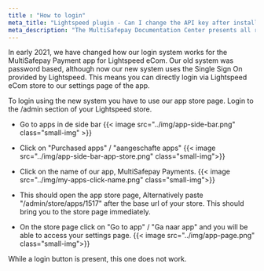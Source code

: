 ```yaml
---
title : "How to login"
meta_title: "Lightspeed plugin - Can I change the API key after installation? - MultiSafepay Docs"
meta_description: "The MultiSafepay Documentation Center presents all relevant information about our Plugins and API. You can also find support pages for payment methods, tools and general questions as well as the contact details of our Support and Integration Teams."
---
```


In early 2021, we have changed how our login system works for the MultiSafepay Payment app for Lightspeed eCom. Our old system was password based, although now our new system uses the Single Sign On provided by Lightspeed. This means you can directly login via Lightspeed eCom store to our settings page of the app.

To login using the new system you have to use our app store page. Login to the /admin section of your Lightspeed store. 

- Go to apps in de side bar 
{{< image src="../img/app-side-bar.png" class="small-img" >}}

- Click on "Purchased apps" / "aangeschafte apps"
{{< image src="../img/app-side-bar-app-store.png" class="small-img">}}

- Click on the name of our app, MultiSafepay Payments. 
{{< image src="../img/my-apps-click-name.png" class="small-img">}}

- This should open the app store page, Alternatively paste "/admin/store/apps/1517" after the base url of your store. This should bring you to the store page immediately.
- On the store page click on "Go to app" / "Ga naar app" and you will be able to access your settings page.
{{< image src="../img/app-page.png" class="small-img">}}


While a login button is present, this one does not work.
